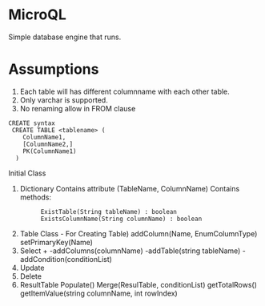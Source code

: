 MicroQL
=======

Simple database engine that runs. 


Assumptions
===========
1. Each table will has different columnname with each other table. 
2. Only varchar is supported.
3. No renaming allow in FROM clause
```
CREATE syntax
 CREATE TABLE <tablename> (
    ColumnName1,
    [ColumnName2,]
    PK(ColumnName1)
  )
```  
  
Initial Class 
  1. Dictionary
      Contains attribute (TableName, ColumnName)
      Contains methods:
```
         ExistTable(String tableName) : boolean
         ExistsColumnName(String columnName) : boolean
```
            
  2. Table Class - For Creating Table)
      addColumn(Name, EnumColumnType)
      setPrimaryKey(Name)
  3. Select 
	  +
      -addColumns(columnName)
      -addTable(string tableName)
      -addCondition(conditionList)
  4. Update
  5. Delete
  6. ResultTable 
      Populate()
      Merge(ResulTable, conditionList)
      getTotalRows()
      getItemValue(string columnName, int rowIndex)
